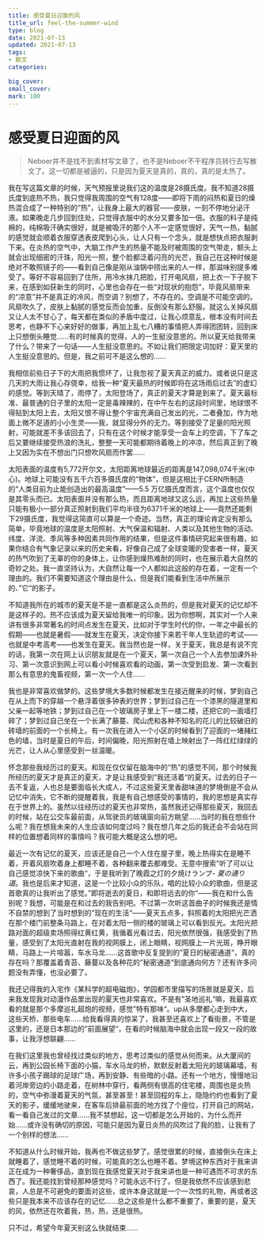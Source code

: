 ```yaml
---
title: 感受夏日迎面的风
title_url: feel-the-summer-wind
type: blog
date: 2021-07-13
updated: 2021-07-13
tags: 
- 散文
categories:

big_cover: 
small_cover: 
mark: 100
---
```

# 感受夏日迎面的风
> Neboer并不是找不到素材写文章了，也不是Neboer不干程序员转行去写散文了。这一切都是被逼的，只是因为夏天是真的，真的，真的是太热了。

 

我在写这篇文章的时候，天气预报里说我们这的温度是28摄氏度。我不知道28摄氏度到底热不热，我只觉得我周围的空气有128度——即将下雨的闷热和夏日的燥热混合成了一种特别的“热”，让我身上最大的器官——皮肤，一刻不停地分泌汗液。如果晚走几步回到住处，只觉得衣服中的水分又要多加一倍。衣服的料子是纯棉的，纯棉吸汗确实很好，就是被吸汗的那个人不一定感觉很好，天气一热，黏腻的感觉就会顺着衣服穿透表皮爬到心头，让人只有一个念头，就是想快点把衣服剥下来。在炎热的空气中，大脑工作产生的热量不能及时被周围的空气带走，额头上就会出现细密的汗珠，阳光一照，整个脸都泛着闪亮的光芒，我自己在这种时候是绝对不敢照镜子的——看到自己像是刚从油锅中捞出来的人一样，那滋味别提多难受了。等好不容易回到了住所，用冷水抹几把脸，打开电风扇，把上衣一下子脱下来，在感到如获新生的同时，心里也会存在一些“对现状的抱怨”，毕竟风扇带来的“凉意”并不是真正的冷风，而空调？别想了，不存在的。空调是不可能空调的。风扇吹久了，皮肤上黏腻的感觉反而会加重，反倒没有那么舒服。就这么关掉风扇又让人太不甘心了，每天都在类似的矛盾中度过，让我心烦意乱，根本没有时间去思考，也静不下心来好好的做事，再加上乱七八糟的事情把人弄得团团转，回到床上只想倒头睡觉……有的时候真的觉得，人的一生挺没意思的。所以夏天给我带来了什么？带来了一句话——人生挺没意思的。不如让我们把限定词加好：夏天里的人生挺没意思的。但是，我之前可不是这么想的……

我相信前些日子下的大雨把我惯坏了，让我忽视了夏天真正的威力。或者说只是这几天的大雨让我心存侥幸，给我一种“夏天最热的时候即将在这场雨后过去”的虚幻的感觉。等到天晴了，雨停了，太阳登场了，真正的夏天才算是到来了。夏天最标准、最普通的日子里的太阳一定是毒辣辣的，在中午左右的这段时间里，地球恨不得贴到太阳上去，太阳又恨不得让整个宇宙充满自己发出的光，二者叠加，作为地面上微不足道的小小生灵——我，就显得分外的无力。等到接受了足量的阳光照射，可能就差不多该回去了，只有在这个时候才能享受一会车上的空调，下了车之后又要继续接受热浪的洗礼，整整一天可能都期待着晚上的冲凉，然后真正到了晚上又因为实在不想出门只想吹风扇而作罢……

太阳表面的温度有5,772开尔文，太阳距离地球最近的距离是147,098,074千米(中心)。地球上可能没有五千六百多摄氏度的“物体”，但是这相比于CERN所制造的“人类目前为止能创造出的最高温度”——5.5 万亿摄氏度而言，这个温度也仅仅是其零头而已。太阳表面并没有那么热，而且距离地球又这么远，再加上这些热量只能有极小一部分真正照射到我们平均半径为6371千米的地球上——竟然还能剩下29摄氏度，我觉得这简直可以算是一个奇迹。当然，真正的理论肯定没有那么简单，毕竟地球的温度是太阳照射、大气保温和辐射、人类以及其他生物的活动、纬度、洋流、季风等多种因素共同作用的结果，但是这件事情研究起来很有趣，如果你结合有气象记录以来的历史来看，好像自己成了全球变暖的受害者一样，夏天的热气吹到了无辜的你的身体上，让你感到燥热难耐的同时，也在展示着大自然的奇妙之处。我一直坚持认为，大自然让每一个人都如此这般的存在着，一定有一个理由的。我们不需要知道这个理由是什么，但是我们能看到生活中所展示的、”它“的影子。

不知道我所在的城市的夏天是不是一直都是这么炎热的，但是我对夏天的记忆却不是这样子的。热不应该成为夏天留给我唯一的印象。因为你想啊，其实对一个人来讲有很多非常著名的时间点发生在夏天，比如对于学生时代的你，一年之中最长的假期——也就是暑假——就发生在夏天，决定你接下来若干年人生轨迹的考试——也就是中考高考——也发生在夏天。我当然也是一样，关于夏天，我总是有说不完的话，我第一次在网上认识朋友就是在一个夏天，第一次自己一个人去参加课外补习、第一次意识到网上可以看小时候喜欢看的动画，第一次受到启发、第一次看到那么有意思的鬼畜视频，第一次一个人住……

我也是非常喜欢做梦的。这些梦境大多数时候都发生在接近醒来的时候，梦到自己在从上而下的穿越一个悬浮着很多钟表的世界；梦到过自己在一个漆黑的隧道里和父亲一起等地铁；梦到过自己在一个玻璃房子里上下一楼二楼，还把它的一面墙打碎了；梦到过自己坐在一个长满了藤蔓、爬山虎和各种不知名的花儿的比较破旧的砖墙的前面的一个长椅上。有一次我在进入一个小区的时候看到了迎面的一堵赭红色的墙，当时是夏日的午后，时间偏晚，阳光照射在墙上映射出了一阵红红绿绿的光芒，让人从心里感受到一丝温暖。

怀念那些我经历过的夏天。和现在仅仅留在脑海中的“热”的感觉不同，那个时候我所经历的夏天才是真正的夏天，才是让我感受到“我还活着“的夏天。过去的日子一去不复返，人也总是要面临长大成人，不过这些夏天里香甜味道的梦境倒是不会从记忆中消失，它不断的提醒着我，我是有自己想感受的事情的，我的思想是真实存在于世界上的。虽然以往经历过的夏天也非常热，虽然我还记得那些夏天，我回去的时候，站在公交车最前面，从驾驶员的玻璃窗向前方眺望……当时的我在想些什么呢？我在想我未来的人生应该如何度过吗？我在想几年之后的我还会不会站在同样的位置想着同样的事情吗？我可能大概是这么想的吧。

最近一次有记忆的夏天，应该还是自己一个人住在屋子里，晚上热得实在是睡不着，开着风扇吹着身上都睡不着，各种翻来覆去都难受。无意中搜索”听了可以让自己感觉凉快下来的歌曲“，于是我听到了晚霞之灯的夕焼けランプ- *夏の通り道*。我也是后来才知道，这是一个比较小众的乐队，唱的比较小众的歌曲，但是这首歌真的让我听出了感觉。”即将逝去的夏日，和即将远去的你“——我在和什么告别呢？我想，可能是在和过去的我告别吧。不过第一次听这首曲子的时候我还是情不自禁的想到了当时想到的”现在的生活“——夏天五点多，斜照着的太阳把光芒洒在那个楼门前整条马路上，在对着太阳一侧的楼的玻璃上可以看到反光。太阳光把路对面的超级卖场照得红黄红黄，我循着光看过去，阳光依然很强，我感受到了热量，感受到了太阳光直射在我的视网膜上，闭上眼睛，视网膜上一片光斑，睁开眼睛，马路上一片喧嚣，车水马龙……这首歌中反复提到的”夏日的秘密通道“，真的存在吗？那覆盖着青苔、藤蔓以及各种花的”秘密通道“到底通向何方？还有许多问题没有弄懂，也没必要了。

我还记得我的入宅作《某科学的超电磁炮》，学园都市里描写的场景就是夏天，后来我发现我对动漫作品里出现的夏天也非常喜欢。不是有”圣地巡礼“嘛，我最喜欢看的就是那个多摩巡礼超炮的视频，感觉”特有那味“。up从多摩都心走到中大，这些天桥、那些电车……给我看得真的惊呆了，我甚至还喜欢上了看街景，不管是这里的，还是日本那边的”前面展望“，在看的时候脑海中就会出现一段又一段的故事，让我浮想联翩……

在我们这里我也曾经找过类似的地方，思考过类似的感觉从何而来。从大厦间的云，再到公园长椅下面的小猫，车水马龙的桥，默默反射着太阳光的玻璃幕墙，有许多小孩子踢球的足球广场，再到安静、有些暗的小路。还有一个地方，慢慢地沿着河岸旁边的小路走着，在树林中穿行，看两侧有很高的住宅楼，周围也是炎热的，空气中弥漫着夏天的气氛，甚至甚至！甚至回程的车上，隐隐约约也看到了夏天的影子，缓缓地驶来，在客车后排最前面的地方找了个座位，打开自己的网站，看一看自己发过的文章……我不禁想起，这一切都是怎么开始的，为什么而开始……或许没有确切的原因，可能只是因为夏日炎热的风吹过了我的脸，让我有了一个别样的想法……

不知道从什么时候开始，我再也不做这些梦了。感觉很累的时候，直接倒头在床上就睡着了，感觉睡不着的时候，可能真的怎么也睡不着。梦境这种东西对于我来讲正在成为一种奢侈品，直到现在我感觉夏天对于我来讲也是一种可遇而不可求的东西了。我还能找到曾经那种感觉吗？可能永远不行了。但是我依然不应该感到悲哀，人总是不可避免的要面对这些，或许本身这就是一个一次性的礼物，再或者这些只是我本来不应该存在的记忆……总之这些是什么都不重要了，重要的是，夏天的风，依然还在吹着我，热，热，还是很热。

只不过，希望今年夏天别这么快就结束……
